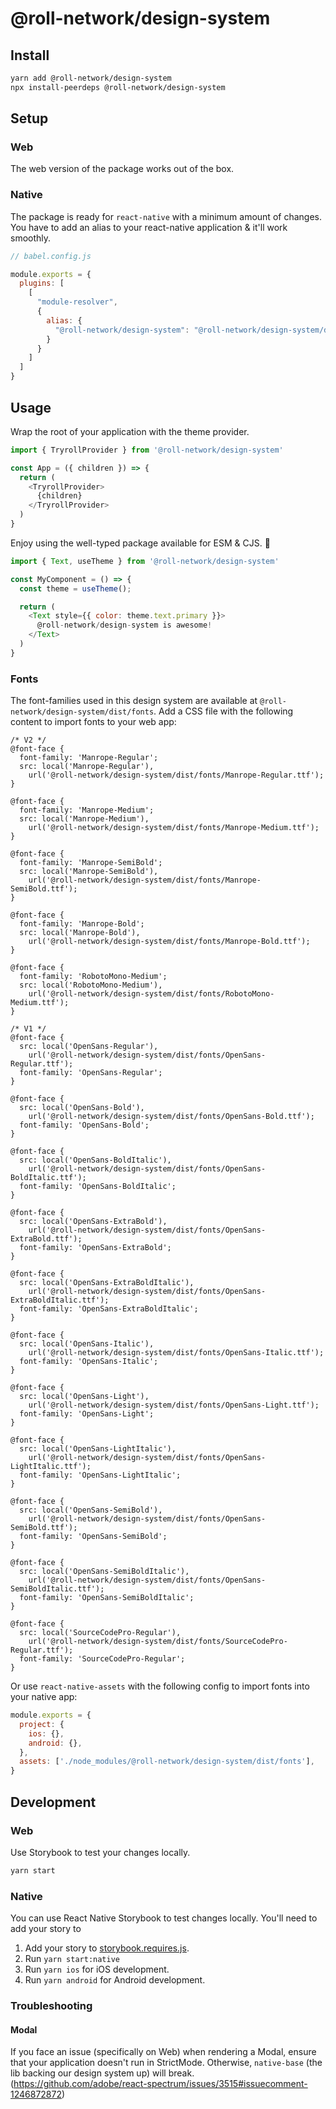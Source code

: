 # @roll-network/design-system

## Install

```sh
yarn add @roll-network/design-system
npx install-peerdeps @roll-network/design-system
```

## Setup

### Web

The web version of the package works out of the box.

### Native

The package is ready for `react-native` with a minimum amount of changes. You have to add an alias to your react-native application & it'll work smoothly.

```js
// babel.config.js

module.exports = {
  plugins: [
    [
      "module-resolver",
      {
        alias: {
          "@roll-network/design-system": "@roll-network/design-system/dist/native/esm"
        }
      }
    ]
  ]
}
```

## Usage

Wrap the root of your application with the theme provider.

```js
import { TryrollProvider } from '@roll-network/design-system'

const App = ({ children }) => {
  return (
    <TryrollProvider>
      {children}
    </TryrollProvider>
  )
}
```

Enjoy using the well-typed package available for ESM & CJS. 🥳

```js
import { Text, useTheme } from '@roll-network/design-system'

const MyComponent = () => {
  const theme = useTheme();

  return (
    <Text style={{ color: theme.text.primary }}>
      @roll-network/design-system is awesome!
    </Text>
  )
}
```

### Fonts

The font-families used in this design system are available at `@roll-network/design-system/dist/fonts`. Add a CSS file with the following content to import fonts to your web app:

```
/* V2 */
@font-face {
  font-family: 'Manrope-Regular';
  src: local('Manrope-Regular'),
    url('@roll-network/design-system/dist/fonts/Manrope-Regular.ttf');
}

@font-face {
  font-family: 'Manrope-Medium';
  src: local('Manrope-Medium'),
    url('@roll-network/design-system/dist/fonts/Manrope-Medium.ttf');
}

@font-face {
  font-family: 'Manrope-SemiBold';
  src: local('Manrope-SemiBold'),
    url('@roll-network/design-system/dist/fonts/Manrope-SemiBold.ttf');
}

@font-face {
  font-family: 'Manrope-Bold';
  src: local('Manrope-Bold'),
    url('@roll-network/design-system/dist/fonts/Manrope-Bold.ttf');
}

@font-face {
  font-family: 'RobotoMono-Medium';
  src: local('RobotoMono-Medium'),
    url('@roll-network/design-system/dist/fonts/RobotoMono-Medium.ttf');
}

/* V1 */
@font-face {
  src: local('OpenSans-Regular'),
    url('@roll-network/design-system/dist/fonts/OpenSans-Regular.ttf');
  font-family: 'OpenSans-Regular';
}

@font-face {
  src: local('OpenSans-Bold'),
    url('@roll-network/design-system/dist/fonts/OpenSans-Bold.ttf');
  font-family: 'OpenSans-Bold';
}

@font-face {
  src: local('OpenSans-BoldItalic'),
    url('@roll-network/design-system/dist/fonts/OpenSans-BoldItalic.ttf');
  font-family: 'OpenSans-BoldItalic';
}

@font-face {
  src: local('OpenSans-ExtraBold'),
    url('@roll-network/design-system/dist/fonts/OpenSans-ExtraBold.ttf');
  font-family: 'OpenSans-ExtraBold';
}

@font-face {
  src: local('OpenSans-ExtraBoldItalic'),
    url('@roll-network/design-system/dist/fonts/OpenSans-ExtraBoldItalic.ttf');
  font-family: 'OpenSans-ExtraBoldItalic';
}

@font-face {
  src: local('OpenSans-Italic'),
    url('@roll-network/design-system/dist/fonts/OpenSans-Italic.ttf');
  font-family: 'OpenSans-Italic';
}

@font-face {
  src: local('OpenSans-Light'),
    url('@roll-network/design-system/dist/fonts/OpenSans-Light.ttf');
  font-family: 'OpenSans-Light';
}

@font-face {
  src: local('OpenSans-LightItalic'),
    url('@roll-network/design-system/dist/fonts/OpenSans-LightItalic.ttf');
  font-family: 'OpenSans-LightItalic';
}

@font-face {
  src: local('OpenSans-SemiBold'),
    url('@roll-network/design-system/dist/fonts/OpenSans-SemiBold.ttf');
  font-family: 'OpenSans-SemiBold';
}

@font-face {
  src: local('OpenSans-SemiBoldItalic'),
    url('@roll-network/design-system/dist/fonts/OpenSans-SemiBoldItalic.ttf');
  font-family: 'OpenSans-SemiBoldItalic';
}

@font-face {
  src: local('SourceCodePro-Regular'),
    url('@roll-network/design-system/dist/fonts/SourceCodePro-Regular.ttf');
  font-family: 'SourceCodePro-Regular';
}
```

Or use `react-native-assets` with the following config to import fonts into your native app:

```js
module.exports = {
  project: {
    ios: {},
    android: {},
  },
  assets: ['./node_modules/@roll-network/design-system/dist/fonts'],
}
```

## Development

### Web

Use Storybook to test your changes locally.

```sh
yarn start
```

### Native

You can use React Native Storybook to test changes locally. You'll need to add your story to

1. Add your story to [storybook.requires.js](./.ondevice/storybook.requires.js).
2. Run `yarn start:native`
3. Run `yarn ios` for iOS development.
4. Run `yarn android` for Android development.

### Troubleshooting

#### Modal

If you face an issue (specifically on Web) when rendering a Modal, ensure that your application doesn't run in StrictMode. Otherwise, `native-base` (the lib backing our design system up) will break. (https://github.com/adobe/react-spectrum/issues/3515#issuecomment-1246872872)